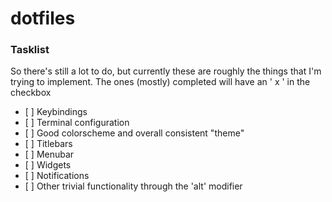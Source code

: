 # dotfiles



### Tasklist

  So there's still a lot to do, but currently these are roughly the things 
  that I'm trying to implement. The ones (mostly) completed will have an
  ' x ' in the checkbox

+ \[ ]  Keybindings
+ \[ ]  Terminal configuration
+ \[ ]  Good colorscheme and overall consistent "theme"
+ \[ ]  Titlebars
+ \[ ]  Menubar
+ \[ ]  Widgets
+ \[ ]  Notifications
+ \[ ]  Other trivial functionality through the 'alt' modifier


